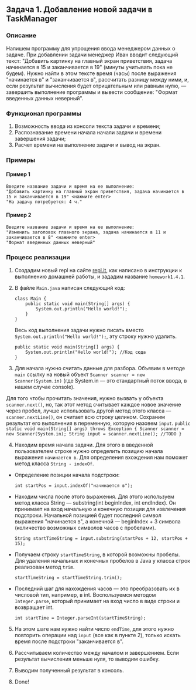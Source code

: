 ## Задача 1. Добавление новой задачи в TaskManager

### Описание
Напишем программу для упрощения ввода менеджером данных о задаче. При добавлении задачи менеджер Иван вводит следующий текст: "Добавить картинку на главный экран приветствия, задача начинается в 15 и заканчивается в 19" (минуты учитывать пока не будем). 
Нужно найти в этом тексте время (часы) после выражения "начинается в" и "заканчивается в", рассчитать разницу между ними, и, если результат вычисления будет отрицательным или равным нулю, — завершить выполнение программы и вывести сообщение: "Формат введенных данных неверный".  

### Функционал программы
1. Возможность ввода из консоли текста задачи и времени;
2. Распознавание времени начала начали задачи и времени завершения задачи;
3. Расчет времени на выполнение задачи и вывод на экран.

### Примеры
#### Пример 1
```
Введите название задачи и время на ее выполнение:
"Добавить картинку на главный экран приветствия, задача начинается в 15 и заканчивается в 19" <нажмите enter>
"На задачу потребуется: 4 ч."
```
#### Пример 2
```
Введите название задачи и время на ее выполнение:
"Изменить заголовок главного экрана, задача начинается в 11 и заканчивается в 8" <нажмите enter>
"Формат введенных данных неверный"
```

### Процесс реализации
1. Создадим новый repl на сайте [repl.it](https://repl.it/repls), как написано в инструкции к выполнению домашней работы, и зададим название `homework1.4.1`.

2. В файле `Main.java` написан следующий код:
    ```
    class Main {
        public static void main(String[] args) {
            System.out.println("Hello world!");
        }
    }
    ``` 
    Весь код выполнения задачи нужно писать вместо `System.out.println("Hello world!");`, эту строку нужно удалить.
    ```
    public static void main(String[] args) {
        System.out.println("Hello world!"); //Код сюда
    }
    ```

3. Для начала нужно считать данные для разбора. Объявим в методе `main` ссылку на новый объект `Scanner scanner = new Scanner(System.in)` (где System.in — это стандартный поток ввода, в нашем случае console).

Для того чтобы прочитать значения, нужно вызвать у объекта `scanner.next()`, но, так этот метод считывает каждое новое значение через пробел, лучше использовать другой метод этого класса — `scanner.nextLine()`, он считает всю строку целиком.
Сохраним результат его выполнения в переменную, которую назовем `input`. 
    ```
    public static void main(String[] args) throws Exception {
        Scanner scanner = new Scanner(System.in);
        String input = scanner.nextLine();
        //TODO
    }
    ```

4. Находим время начала задачи. Для этого в введенной пользователем строке нужно определить позицию начала выражения `начинается в`. Для определения вхождения нам поможет метод класса `String - indexOf`.
  - Определение позиции начала подстроки:
    ```
    int startPos = input.indexOf("начинается в");
    ```
  - Находим числа после этого выражения. Для этого используем метод класса String — substring(int beginIndex, int endIndex). Он принимает на вход начальную и конечную позиции для извлечения подстроки. Начальной позицией будет последний символ выражения "начинается в", а конечной — beginIndex + 3 символа (количество возможных символов часов с пробелами). 
    ```
    String startTimeString = input.substring(startPos + 12, startPos + 15);
    ```
  - Получаем строку `startTimeString`, в которой возможны пробелы. Для удаления начальных и конечных пробелов в Java у класса строк реализован метод `trim`.
    ```
    startTimeString = startTimeString.trim();
    ```
  - Последний шаг для нахождения часов — это преобразовать их в числовой тип, например, в int. Воспользуемся методом `Integer.parse`, который принимает на вход число в виде строки и возвращает int.
    ```
    int startTime = Integer.parseInt(startTimeString);
    ```

5. На этом шаге нам нужно найти число `endTime`, для этого нужно повторить операции над `input` (все как в пункте 2), только искать время после подстроки "заканчивается в".

6. Рассчитываем количество между началом и завершением. Если результат вычисления меньше нуля, то выводим ошибку.

7. Выводим полученный результат в консоль.

8. Done! 
